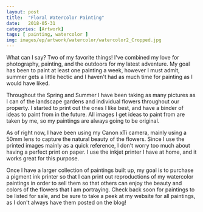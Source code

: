 ```yaml
---
layout: post
title:  "Floral Watercolor Painting"
date:   2018-05-31
categories: [Artwork]
tags: [ painting, watercolor ]
img: images/ep/artwork/watercolor/watercolor2_Cropped.jpg
---
```


What can I say? Two of my favorite things! I've combined my love for photography, painting, and the outdoors for my latest adventure. My goal has been to paint at least one painting a week, however I must admit, summer gets a little hectic and I haven't had as much time for painting as I would have liked.

Throughout the Spring and Summer I have been taking as many pictures as I can of the landscape gardens and individual flowers throughout our property. I started to print out the ones I like best, and have a binder of ideas to paint from in the future. All images I get ideas to paint from are taken by me, so my paintings are always going to be original.

As of right now, I have been using my Canon xTi camera, mainly using a 50mm lens to capture the natural beauty of the flowers. Since I use the printed images mainly as a quick reference, I don't worry too much about having a perfect print on paper. I use the inkjet printer I have at home, and it works great for this purpose.

Once I have a larger collection of paintings built up, my goal is to purchase a pigment ink printer so that I can print out reproductions of my watercolor paintings in order to sell them so that others can enjoy the beauty and colors of the flowers that I am portraying. Check back soon for paintings to be listed for sale, and be sure to take a peek at my website for all paintings, as I don't always have them posted on the blog!


